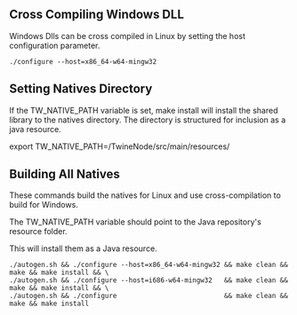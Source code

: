 Cross Compiling Windows DLL
---------------------------

Windows Dlls can be cross compiled in Linux by setting the host configuration parameter.

    ./configure --host=x86_64-w64-mingw32

Setting Natives Directory
-------------------------

If the TW_NATIVE_PATH variable is set, make install will install the shared library 
to the natives directory.  The directory is structured for inclusion as a java resource.

export TW_NATIVE_PATH=<path to TwineNode>/TwineNode/src/main/resources/

Building All Natives
--------------------

These commands build the natives for Linux and use cross-compilation to build for Windows.

The TW_NATIVE_PATH variable should point to the Java repository's resource folder.

This will install them as a Java resource.

    ./autogen.sh && ./configure --host=x86_64-w64-mingw32 && make clean && make && make install && \
    ./autogen.sh && ./configure --host=i686-w64-mingw32   && make clean && make && make install && \
    ./autogen.sh && ./configure                           && make clean && make && make install

